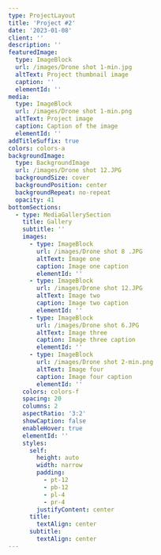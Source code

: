 ```yaml
---
type: ProjectLayout
title: 'Project #2'
date: '2023-01-08'
client: ''
description: ''
featuredImage:
  type: ImageBlock
  url: /images/Drone shot 1-min.jpg
  altText: Project thumbnail image
  caption: ''
  elementId: ''
media:
  type: ImageBlock
  url: /images/Drone shot 1-min.png
  altText: Project image
  caption: Caption of the image
  elementId: ''
addTitleSuffix: true
colors: colors-a
backgroundImage:
  type: BackgroundImage
  url: /images/Drone shot 12.JPG
  backgroundSize: cover
  backgroundPosition: center
  backgroundRepeat: no-repeat
  opacity: 41
bottomSections:
  - type: MediaGallerySection
    title: Gallery
    subtitle: ''
    images:
      - type: ImageBlock
        url: /images/Drone shot 8 .JPG
        altText: Image one
        caption: Image one caption
        elementId: ''
      - type: ImageBlock
        url: /images/Drone shot 12.JPG
        altText: Image two
        caption: Image two caption
        elementId: ''
      - type: ImageBlock
        url: /images/Drone shot 6.JPG
        altText: Image three
        caption: Image three caption
        elementId: ''
      - type: ImageBlock
        url: /images/Drone shot 2-min.png
        altText: Image four
        caption: Image four caption
        elementId: ''
    colors: colors-f
    spacing: 20
    columns: 2
    aspectRatio: '3:2'
    showCaption: false
    enableHover: true
    elementId: ''
    styles:
      self:
        height: auto
        width: narrow
        padding:
          - pt-12
          - pb-12
          - pl-4
          - pr-4
        justifyContent: center
      title:
        textAlign: center
      subtitle:
        textAlign: center
---
```



